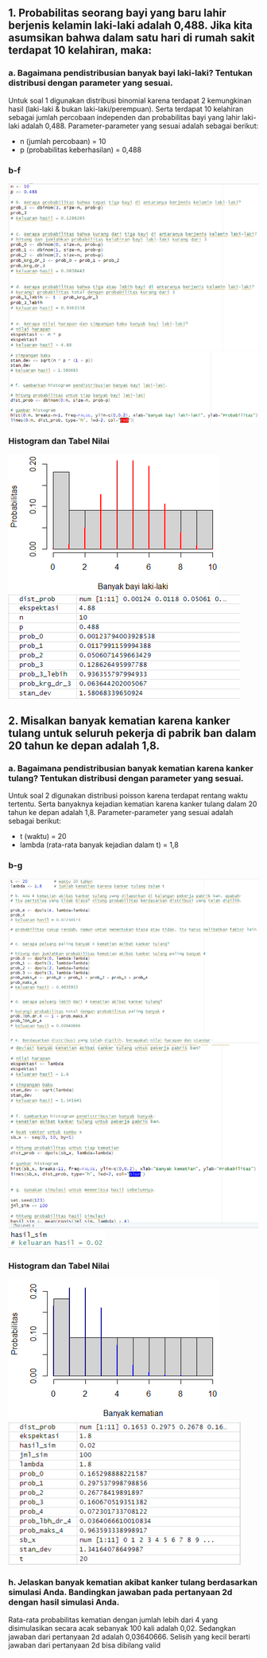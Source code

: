 ## 1. Probabilitas seorang bayi yang baru lahir berjenis kelamin laki-laki adalah 0,488. Jika kita asumsikan bahwa dalam satu hari di rumah sakit terdapat 10 kelahiran, maka:
### a. Bagaimana pendistribusian banyak bayi laki-laki? Tentukan distribusi dengan parameter yang sesuai.
Untuk soal 1 digunakan distribusi binomial karena terdapat 2 kemungkinan hasil (laki-laki & bukan laki-laki/perempuan). Serta terdapat 10 kelahiran sebagai jumlah percobaan independen dan probabilitas bayi yang lahir laki-laki adalah 0,488. Parameter-parameter yang sesuai adalah sebagai berikut:
- n (jumlah percobaan) = 10
- p (probabilitas keberhasilan) = 0,488
### b-f
![1-1](gambar/1-1.png)
![1-2](gambar/1-2.png)
### Histogram dan Tabel Nilai
![1-histogram](gambar/1-histogram.png)
![1-tabel](gambar/1-tabel.png)

## 2. Misalkan banyak kematian karena kanker tulang untuk seluruh pekerja di pabrik ban dalam 20 tahun ke depan adalah 1,8.
### a. Bagaimana pendistribusian banyak kematian karena kanker tulang? Tentukan distribusi dengan parameter yang sesuai.
Untuk soal 2 digunakan distribusi poisson karena terdapat rentang waktu tertentu. Serta banyaknya kejadian kematian karena kanker tulang dalam 20 tahun ke depan adalah 1,8. Parameter-parameter yang sesuai adalah sebagai berikut:
- t (waktu) = 20
- lambda (rata-rata banyak kejadian dalam t) = 1,8
### b-g
![2-1](gambar/2-1.png)
![2-2](gambar/2-2.png)
![2-3](gambar/2-3.png)
### Histogram dan Tabel Nilai
![2-histogram](gambar/2-histogram.png)
![2-tabel](gambar/2-tabel.png)
### h. Jelaskan banyak kematian akibat kanker tulang berdasarkan simulasi Anda. Bandingkan jawaban pada pertanyaan 2d dengan hasil simulasi Anda.
Rata-rata probabilitas kematian dengan jumlah lebih dari 4 yang disimulasikan secara acak sebanyak 100 kali adalah 0,02. Sedangkan jawaban dari pertanyaan 2d adalah 0,03640666. Selisih yang kecil berarti jawaban dari pertanyaan 2d bisa dibilang valid